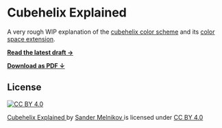 # Cubehelix Explained

A very rough WIP explanation of the [cubehelix color scheme][cubehelix_homepage] and its [color space extension][cubehelix_d3].

[**Read the latest draft →**](https://sandydoo.github.io/CubehelixExplained/)

[**Download as PDF ↓**](https://github.com/sandydoo/CubehelixExplained/blob/gh-pages/CubehelixExplained.pdf)


## License

[![CC BY 4.0][cc-by-image]][cc-by]

<p xmlns:cc="http://creativecommons.org/ns#" xmlns:dct="http://purl.org/dc/terms/">
  <a property="dct:title" rel="cc:attributionURL" href="https://github.com/sandydoo/CubehelixExplained">
    Cubehelix Explained
  </a>
  by
  <a rel="cc:attributionURL dct:creator" property="cc:attributionName" href="https://github.com/sandydoo/">
    Sander Melnikov
  </a>
  is licensed under
  <a href="http://creativecommons.org/licenses/by/4.0/" target="_blank" rel="license noopener noreferrer" style="display:inline-block;">
    CC BY 4.0
  </a>
</p>


[cubehelix_homepage]: http://www.mrao.cam.ac.uk/~dag/CUBEHELIX/
[cubehelix_d3]: https://github.com/d3/d3-color/blob/017a46380fd46600c1781da634039478c0b23e13/src/cubehelix.js#L14-L26

[cc-by]: http://creativecommons.org/licenses/by/4.0/
[cc-by-image]: https://i.creativecommons.org/l/by/4.0/88x31.png
